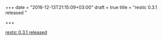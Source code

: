 +++
date = "2016-12-13T21:15:09+03:00"
draft = true
title = "restic 0.3.1 released "

+++

<p><a href="https://restic.github.io/blog/2016-12-13/restic-0.3.1-released">restic 0.3.1 released </a></p>
